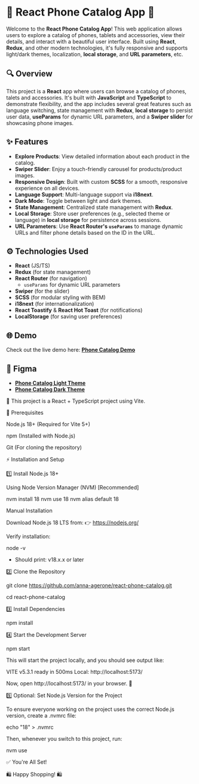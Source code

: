 # 📱 **React Phone Catalog App** 📱

Welcome to the **React Phone Catalog App**! This web application allows users to explore a catalog of phones, tablets and accessories, view their details, and interact with a beautiful user interface. Built using **React**, **Redux**, and other modern technologies, it's fully responsive and supports light/dark themes, localization, **local storage**, and **URL parameters**, etc.

## 🔍 **Overview**
This project is a **React** app where users can browse a catalog of phones, talets and accessories. It's built with **JavaScript** and **TypeScript** to demonstrate flexibility, and the app includes several great features such as language switching, state management with **Redux**, **local storage** to persist user data, **useParams** for dynamic URL parameters, and a **Swiper slider** for showcasing phone images.

## ✨ **Features**
- **Explore Products**: View detailed information about each product in the catalog.
- **Swiper Slider**: Enjoy a touch-friendly carousel for products/product images.
- **Responsive Design**: Built with custom **SCSS** for a smooth, responsive experience on all devices.
- **Language Support**: Multi-language support via **i18next**.
- **Dark Mode**: Toggle between light and dark themes.
- **State Management**: Centralized state management with **Redux**.
- **Local Storage**: Store user preferences (e.g., selected theme or language) in **local storage** for persistence across sessions.
- **URL Parameters**: Use **React Router's `useParams`** to manage dynamic URLs and filter phone details based on the ID in the URL.

## ⚙️ **Technologies Used**
- **React** (JS/TS)
- **Redux** (for state management)
- **React Router** (for navigation)
  - `useParams` for dynamic URL parameters
- **Swiper** (for the slider)
- **SCSS** (for modular styling with BEM)
- **i18next** (for internationalization)
- **React Toastify** & **React Hot Toast** (for notifications)
- **LocalStorage** (for saving user preferences)

## 🌐 **Demo**
Check out the live demo here: **[Phone Catalog Demo](https://anna-agerone.github.io/react-phone-catalog/)**

## 📂 **Figma**
- **[Phone Catalog Light Theme](https://www.figma.com/file/T5ttF21UnT6RRmCQQaZc6L/Phone-catalog-(V2)-Original)**
- **[Phone Catalog Dark Theme](https://www.figma.com/file/BUusqCIMAWALqfBahnyIiH/Phone-catalog-(V2)-Original-Dark)**


🚀 This project is a React + TypeScript project using Vite.

📌 Prerequisites

Node.js 18+ (Required for Vite 5+)

npm (Installed with Node.js)

Git (For cloning the repository)

⚡ Installation and Setup

1️⃣ Install Node.js 18+

Using Node Version Manager (NVM) [Recommended]

nvm install 18
nvm use 18
nvm alias default 18

Manual Installation

Download Node.js 18 LTS from:
👉 https://nodejs.org/

Verify installation:

node -v

* Should print: v18.x.x or later

2️⃣ Clone the Repository

git clone https://github.com/anna-agerone/react-phone-catalog.git

cd react-phone-catalog

3️⃣ Install Dependencies

npm install

4️⃣ Start the Development Server

npm start

This will start the project locally, and you should see output like:

VITE v5.3.1  ready in 500ms
Local: http://localhost:5173/

Now, open http://localhost:5173/ in your browser. 🚀

5️⃣ Optional: Set Node.js Version for the Project

To ensure everyone working on the project uses the correct Node.js version, create a .nvmrc file:

echo "18" > .nvmrc

Then, whenever you switch to this project, run:

nvm use

✅ You're All Set!

🛍️ Happy Shopping! 🛍️

